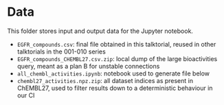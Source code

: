 # Data

This folder stores input and output data for the Jupyter notebook.

- `EGFR_compounds.csv`: final file obtained in this talktorial, reused in other talktorials in the 001-010 series
- `EGFR_compounds_CHEMBL27.csv.zip`: local dump of the large bioactivities query, meant as a plan B for unstable connections
- `all_chembl_activities.ipynb`: notebook used to generate file below
- `chembl27_activities.npz.zip`: all dataset indices as present in ChEMBL27, used to filter results down to a deterministic behaviour in our CI

